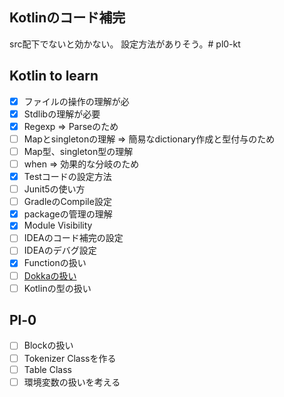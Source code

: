 ## Kotlinのコード補完
src配下でないと効かない。
設定方法がありそう。# pl0-kt


## Kotlin to learn
- [x] ファイルの操作の理解が必
- [x] Stdlibの理解が必要
- [x] Regexp => Parseのため
- [ ] Mapとsingletonの理解 => 簡易なdictionary作成と型付与のため
- [ ] Map型、singleton型の理解
- [ ] when => 効果的な分岐のため
- [x] Testコードの設定方法
- [ ] Junit5の使い方
- [ ] GradleのCompile設定
- [x] packageの管理の理解
- [x] Module Visibility
- [ ] IDEAのコード補完の設定
- [ ] IDEAのデバグ設定   
- [x] Functionの扱い
- [ ] [Dokkaの扱い](https://kotlinlang.org/docs/reference/kotlin-doc.html)
- [ ] Kotlinの型の扱い

## Pl-0
- [ ] Blockの扱い 
- [ ] Tokenizer Classを作る
- [ ] Table Class
- [ ] 環境変数の扱いを考える